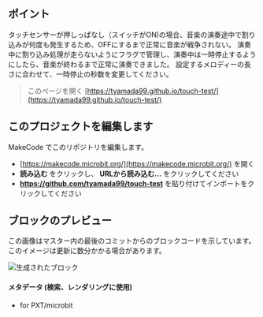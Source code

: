## ポイント
タッチセンサーが押しっぱなし（スイッチがON)の場合、音楽の演奏途中で割り込みが何度も発生するため、OFFにするまで正常に音楽が戦争されない。
演奏中に割り込み処理が走らないようにフラグで管理し、演奏中は一時停止するようにしたら、音楽が終わるまで正常に演奏できました。
設定するメロディーの長さに合わせて、一時停止の秒数を変更してください。

> このページを開く [https://tyamada99.github.io/touch-test/](https://tyamada99.github.io/touch-test/)

## このプロジェクトを編集します

MakeCode でこのリポジトリを編集します。

* [https://makecode.microbit.org/](https://makecode.microbit.org/) を開く
* **読み込む** をクリックし、 **URLから読み込む...** をクリックしてください
* **https://github.com/tyamada99/touch-test** を貼り付けてインポートをクリックしてください

## ブロックのプレビュー

この画像はマスター内の最後のコミットからのブロックコードを示しています。
このイメージは更新に数分かかる場合があります。

![生成されたブロック](https://github.com/tyamada99/touch-test/raw/master/.github/makecode/blocks.png)

#### メタデータ (検索、レンダリングに使用)

* for PXT/microbit
<script src="https://makecode.com/gh-pages-embed.js"></script><script>makeCodeRender("{{ site.makecode.home_url }}", "{{ site.github.owner_name }}/{{ site.github.repository_name }}");</script>
